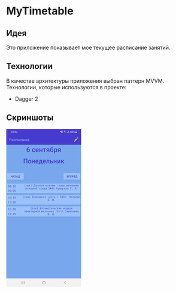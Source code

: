 # MyTimetable

## Идея
Это приложение показывает мое текущее расписание занятий.

## Технологии
В качестве архитектуры приложения выбран паттерн MVVM. Технологии, которые используются в проекте:
* Dagger 2

## Скриншоты
<img src="https://github.com/avelycure/avelycure/blob/master/assets/timetable/Timetable.jpg" width="200" />
